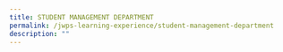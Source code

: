 ```yaml
---
title: STUDENT MANAGEMENT DEPARTMENT
permalink: /jwps-learning-experience/student-management-department
description: ""
---
```

